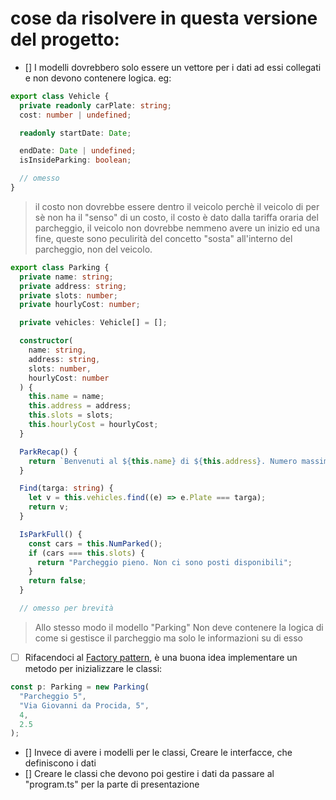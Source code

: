 # cose da risolvere in questa versione del progetto:

- [] I modelli dovrebbero solo essere un vettore per i dati ad essi collegati e non devono contenere logica. eg:

```typescript
export class Vehicle {
  private readonly carPlate: string;
  cost: number | undefined;

  readonly startDate: Date;

  endDate: Date | undefined;
  isInsideParking: boolean;

  // omesso
}
```

> il costo non dovrebbe essere dentro il veicolo perchè il veicolo di per sè non ha il "senso" di un costo, il costo è dato dalla tariffa oraria del parcheggio, il veicolo non dovrebbe nemmeno avere un inizio ed una fine, queste sono peculirità del concetto "sosta" all'interno del parcheggio, non del veicolo.

```typescript
export class Parking {
  private name: string;
  private address: string;
  private slots: number;
  private hourlyCost: number;

  private vehicles: Vehicle[] = [];

  constructor(
    name: string,
    address: string,
    slots: number,
    hourlyCost: number
  ) {
    this.name = name;
    this.address = address;
    this.slots = slots;
    this.hourlyCost = hourlyCost;
  }

  ParkRecap() {
    return `Benvenuti al ${this.name} di ${this.address}. Numero massimo di posti disponibili ${this.slots} - Tariffa oraria ${this.hourlyCost}€`;
  }

  Find(targa: string) {
    let v = this.vehicles.find((e) => e.Plate === targa);
    return v;
  }

  IsParkFull() {
    const cars = this.NumParked();
    if (cars === this.slots) {
      return "Parcheggio pieno. Non ci sono posti disponibili";
    }
    return false;
  }

  // omesso per brevità
```

> Allo stesso modo il modello "Parking" Non deve contenere la logica di come si gestisce il parcheggio ma solo le informazioni su di esso

- [ ] Rifacendoci al [Factory pattern](https://dev.to/luizcalaca/typescript-factory-design-pattern-in-practice-uml-6g9), è una buona idea implementare un metodo per inizializzare le classi:

```typescript
const p: Parking = new Parking(
  "Parcheggio 5",
  "Via Giovanni da Procida, 5",
  4,
  2.5
);
```

- [] Invece di avere i modelli per le classi, Creare le interfacce, che definiscono i dati
- [] Creare le classi che devono poi gestire i dati da passare al "program.ts" per la parte di presentazione

